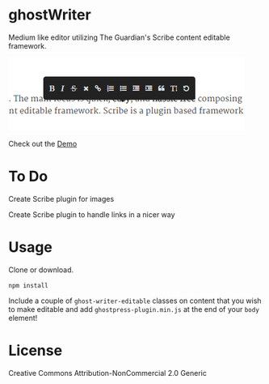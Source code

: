 ghostWriter
===========

Medium like editor utilizing The Guardian's Scribe content editable framework.

![Ghost Writer Preview](assets/img/example.png)

Check out the [Demo](http://loljs.github.io/ghostwriter)

To Do
=====

Create Scribe plugin for images

Create Scribe plugin to handle links in a nicer way

Usage
=====

Clone or download.

```
npm install
```

Include a couple of `ghost-writer-editable` classes on content that you wish to make editable and add `ghostpress-plugin.min.js` at the end of your `body` element!


License
=======

Creative Commons Attribution-NonCommercial 2.0 Generic
